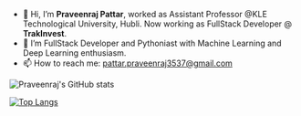 - 👋 Hi, I’m **Praveenraj Pattar**, worked as Assistant Professor @KLE Technological University, Hubli. Now working as FullStack Developer @ **TrakInvest**.
- 🌱 I’m FullStack Developer and Pythoniast with Machine Learning and Deep Learning enthusiasm.
- 📫 How to reach me: pattar.praveenraj3537@gmail.com 

<!---
Praveenraj3537/Praveenraj3537 is a ✨ special ✨ repository because its `README.md` (this file) appears on your GitHub profile.
You can click the Preview link to take a look at your changes.
--->


![Praveenraj's GitHub stats](https://github-readme-stats.vercel.app/api?username=Praveenraj3537&show_icons=true&theme=great-gatsby)


[![Top Langs](https://github-readme-stats.vercel.app/api/top-langs/?username=Praveenraj3537&langs_count=100&layout=compact)](https://github.com/Praveenraj3537)


